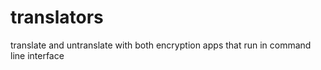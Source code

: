 # translators
translate and untranslate with both encryption apps that run in command line interface
